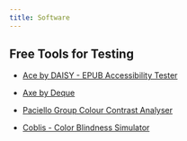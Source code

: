 ```yaml
---
title: Software
---
```

## Free Tools for Testing

- [Ace by DAISY - EPUB Accessibility Tester](https://inclusivepublishing.org/toolbox/accessibility-checker/)

- [Axe by Deque](https://www.deque.com/axe/axe-for-web/)

- [Paciello Group Colour Contrast Analyser](https://developer.paciellogroup.com/resources/contrastanalyser/)

- [Coblis - Color Blindness Simulator](https://www.color-blindness.com/coblis-color-blindness-simulator/)